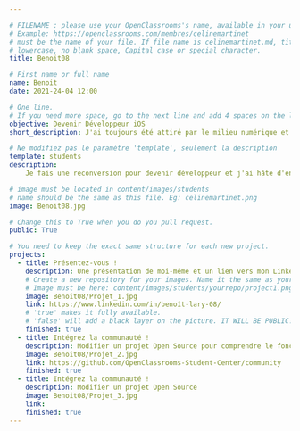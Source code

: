 ```yaml
---

# FILENAME : please use your OpenClassrooms's name, available in your url.
# Example: https://openclassrooms.com/membres/celinemartinet
# must be the name of your file. If file name is celinemartinet.md, title is celinemartinet.
# lowercase, no blank space, Capital case or special character.
title: Benoit08

# First name or full name
name: Benoit
date: 2021-24-04 12:00

# One line.
# If you need more space, go to the next line and add 4 spaces on the left, as in 'description'.
objective: Devenir Développeur iOS
short_description: J'ai toujours été attiré par le milieu numérique et les produits Apple.

# Ne modifiez pas le paramètre 'template', seulement la description
template: students
description:
    Je fais une reconversion pour devenir développeur et j'ai hâte d'en apprendre plus. 

# image must be located in content/images/students
# name should be the same as this file. Eg: celinemartinet.png
image: Benoit08.jpg

# Change this to True when you do you pull request.
public: True

# You need to keep the exact same structure for each new project.
projects:
  - title: Présentez-vous !
    description: Une présentation de moi-même et un lien vers mon LinkedIn.
    # Create a new repository for your images. Name it the same as your nickname and profile picture.
    # Image must be here: content/images/students/yourrepo/project1.png
    image: Benoit08/Projet_1.jpg
    link: https://www.linkedin.com/in/benoît-lary-08/
    # 'true' makes it fully available.
    # 'false' will add a black layer on the picture. IT WILL BE PUBLIC!
    finished: true
  - title: Intégrez la communauté !
    description: Modifier un projet Open Source pour comprendre le fonctionnement de Git et Github, et des pull request
    image: Benoit08/Projet_2.jpg
    link: https://github.com/OpenClassrooms-Student-Center/community
    finished: true
  - title: Intégrez la communauté !
    description: Modifier un projet Open Source
    image: Benoit08/Projet_3.jpg
    link:
    finished: true
---
```

